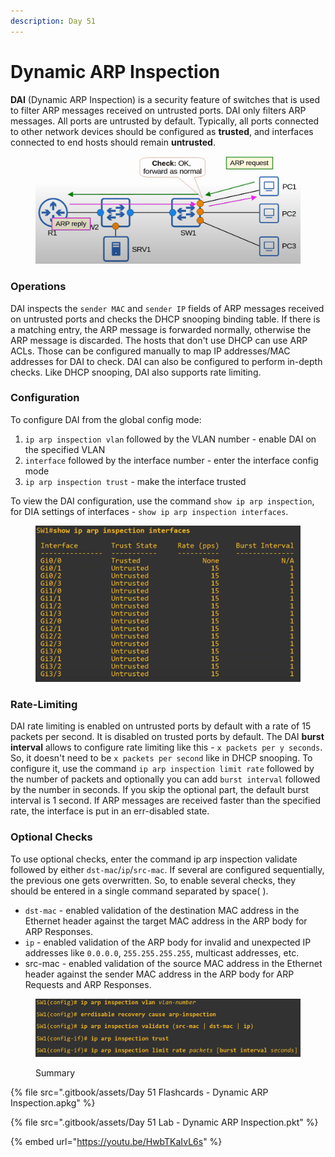 ```yaml
---
description: Day 51
---
```


# Dynamic ARP Inspection

**DAI** (Dynamic ARP Inspection) is a security feature of switches that is used to filter ARP messages received on untrusted ports. DAI only filters ARP messages. All ports are untrusted by default. Typically, all ports connected to other network devices should be configured as **trusted**, and interfaces connected to end hosts should remain **untrusted**.

<figure><img src=".gitbook/assets/image (160).png" alt="DAI demo" width="563"><figcaption></figcaption></figure>

### Operations

DAI inspects the `sender MAC` and `sender IP` fields of ARP messages received on untrusted ports and checks the DHCP snooping binding table. If there is a matching entry, the ARP message is forwarded normally, otherwise the ARP message is discarded. The hosts that don't use DHCP can use ARP ACLs. Those can be configured manually to map IP addresses/MAC addresses for DAI to check. DAI can also be configured to perform in-depth checks. Like DHCP snooping, DAI also supports rate limiting.

### Configuration

To configure DAI from the global config mode:

1. `ip arp inspection vlan` followed by the VLAN number - enable DAI on the specified VLAN
2. `interface` followed by the interface number - enter the interface config mode
3. `ip arp inspection trust` - make the interface trusted

To view the DAI configuration, use the command `show ip arp inspection`, for DIA settings of interfaces - `show ip arp inspection interfaces`.&#x20;

<figure><img src=".gitbook/assets/image (161).png" alt="show ip arp inspection interfaces command output" width="563"><figcaption></figcaption></figure>

### Rate-Limiting

DAI rate limiting is enabled on untrusted ports by default with a rate of 15 packets per second. It is disabled on trusted ports by default. The DAI **burst interval** allows to configure rate limiting like this - `x packets per y seconds`. So, it doesn't need to be `x packets per second` like in DHCP snooping. To configure it, use the command `ip arp inspection limit rate` followed by the number of packets and optionally you can add `burst interval` followed by the number in seconds. If you skip the optional part, the default burst interval is 1 second. If ARP messages are received faster than the specified rate, the interface is put in an err-disabled state.

### Optional Checks

To use optional checks, enter the command ip arp inspection validate followed by either `dst-mac`/`ip`/`src-mac`. If several are configured sequentially, the previous one gets overwritten. So, to enable several checks, they should be entered in a single command separated by space( ).

* `dst-mac` - enabled validation of the destination MAC address in the Ethernet header against the target MAC address in the ARP body for ARP Responses.
* `ip` - enabled validation of the ARP body for invalid and unexpected IP addresses like `0.0.0.0`, `255.255.255.255`, multicast addresses, etc.
* src-mac - enabled validation of the source MAC address in the Ethernet header against the sender MAC address in the ARP body for ARP Requests and ARP Responses.

<figure><img src=".gitbook/assets/image (159).png" alt="Summary" width="563"><figcaption><p>Summary</p></figcaption></figure>

{% file src=".gitbook/assets/Day 51 Flashcards - Dynamic ARP Inspection.apkg" %}

{% file src=".gitbook/assets/Day 51 Lab - Dynamic ARP Inspection.pkt" %}

{% embed url="https://youtu.be/HwbTKaIvL6s" %}
